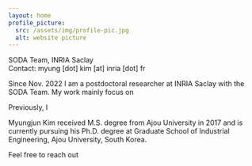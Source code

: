 ```yaml
---
layout: home
profile_picture:
  src: /assets/img/profile-pic.jpg
  alt: website picture
---
```




<p>
  SODA Team, INRIA Saclay <br>
  Contact: myung [dot] kim [at] inria [dot] fr
</p>

<p>
Since Nov. 2022 I am a postdoctoral researcher at INRIA Saclay with the SODA Team. My work mainly focus on 
</p>

Previously, I 


Myungjun Kim received M.S. degree from Ajou University in 2017 and is currently pursuing his Ph.D. degree at Graduate School of Industrial Engineering, Ajou University, South Korea.

Feel free to reach out
